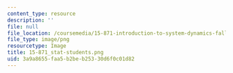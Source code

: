 ```yaml
---
content_type: resource
description: ''
file: null
file_location: /coursemedia/15-871-introduction-to-system-dynamics-fall-2013/3a9a8655faa5b2beb25330d6f0c01d82_15-871_stat-students.png
file_type: image/png
resourcetype: Image
title: 15-871_stat-students.png
uid: 3a9a8655-faa5-b2be-b253-30d6f0c01d82
---
```

